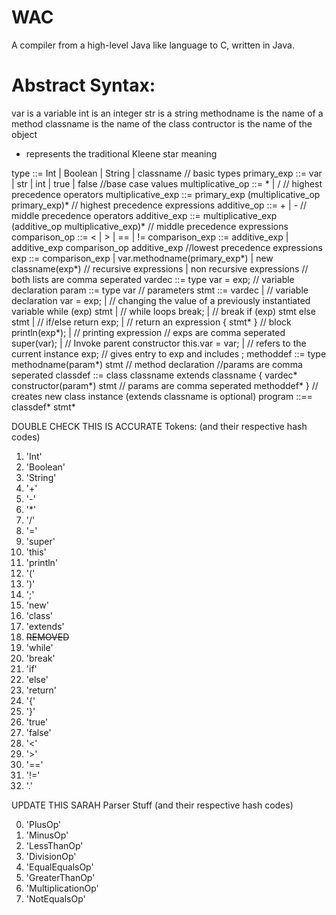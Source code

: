 # WAC
A compiler from a high-level Java like language to C, written in Java.

# Abstract Syntax:

var is a variable 
int is an integer
str is a string 
methodname is the name of a method 
classname is the name of the class
contructor is the name of the object
* represents the traditional Kleene star meaning 

type ::= Int | Boolean | String | classname	// basic types
primary_exp ::= var | str | int | true | false			//base case values
multiplicative_op ::= * | /		// highest precedence operators
multiplicative_exp ::= primary_exp (multiplicative_op primary_exp)*	// highest precedence expressions
additive_op ::= + | -					// middle precedence operators
additive_exp ::= multiplicative_exp (additive_op multiplicative_exp)*	 // middle precedence 
expressions
comparison_op ::= < | > | == | !=
comparison_exp ::= additive_exp |
additive_exp comparison_op additive_exp 	//lowest precedence expressions
exp ::= comparison_exp | var.methodname(primary_exp*)
        | new classname(exp*) 	    // recursive expressions | non recursive   expressions
	                                  // both lists are comma seperated
vardec ::= type var = exp;		// variable declaration 
param ::= type var			// parameters
stmt ::= vardec | 	// variable declaration 
	      var = exp; |		// changing the value of a previously instantiated variable
        while (exp)  stmt  | 		// while loops 
        break; | 			// break 
        if (exp) stmt else stmt | 	// if/else 
        return exp; | 		// return an expression 
        { stmt* } 			// block
        println(exp*); |		// printing expression 
				                    // exps are comma seperated
        super(var); | 		// Invoke parent constructor
        this.var = var; | 		// refers to the current instance
	      exp;				// gives entry to exp and includes ;
        methoddef ::= type methodname(param*) stmt 	// method declaration
                                                    //params are comma seperated
classdef ::= class classname extends classname {
                    vardec*
                    constructor(param*) stmt	// params are comma seperated
                    methoddef*
         }		// creates new class instance (extends classname is optional)
program ::== classdef* stmt*


DOUBLE CHECK THIS IS ACCURATE
Tokens:
(and their respective hash codes)
1. 'Int'
2. 'Boolean'
3. 'String'
4. '+'
5. '-'
6. '*'
7. '/'
8. '='
9. 'super'
10. 'this'
11. 'println'
12. '('
13. ')'
14. ';'
15. 'new'
16. 'class'
17. 'extends'
18. ~~REMOVED~~
19. 'while'
20. 'break'
21. 'if'
22. 'else'
23. 'return'
24. '{'
25. '}'
26. 'true'
27. 'false'
28. '<'
29. '>'
30. '=='
31. '!='
32. '.'

UPDATE THIS SARAH
Parser Stuff
(and their respective hash codes)

0. 'PlusOp'
1. 'MinusOp'
2. 'LessThanOp'
3. 'DivisionOp'
4. 'EqualEqualsOp'
5. 'GreaterThanOp'
6. 'MultiplicationOp'
7. 'NotEqualsOp'
